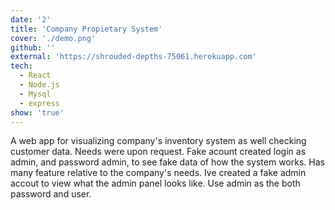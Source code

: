 ```yaml
---
date: '2'
title: 'Company Propietary System'
cover: './demo.png'
github: ''
external: 'https://shrouded-depths-75061.herokuapp.com'
tech:
  - React
  - Node.js
  - Mysql
  - express
show: 'true'
---
```


A web app for visualizing company's inventory system as well checking customer data. Needs were upon request. Fake acount created login as admin, and password admin, to see fake data of how the system works. Has many feature relative to the company's needs. Ive created a fake admin accout to view what the admin panel looks like. Use admin as the both password and user.
